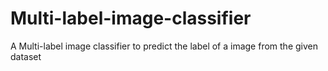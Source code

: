 # Multi-label-image-classifier
A Multi-label image classifier to predict the label of a image from the given dataset
